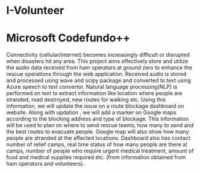 # I-Volunteer
# Microsoft Codefundo++
Connectivity (cellular/internet) becomes increasingly difficult or disrupted when disasters hit any area. This project aims effectively store and utilize the audio data received from ham operators at ground zero to enhance the rescue operations through the web application. Received audio is stored and processed using wave and scipy package and converted to text using Azure speech to text convertor. Natural language processing(NLP) is performed on text to extract information like location where people are stranded, road destroyed, new routes for walking etc. Using this information, we will update the issue on a route blockage dashboard on website. Along with updation , we will add a marker on Google maps according to the blocking address and type of blockage. This information will be used to plan on where to send rescue teams, how many to send and the best routes to evacuate people. Google map will also show how many people are stranded at the affected locations.
Dashboard also has contact number of relief camps, real time status of how many people are there at camps, number of people who require urgent medical treatment, amount of food and medical supplies required etc. (from information obtained from ham operators and volunteers).
